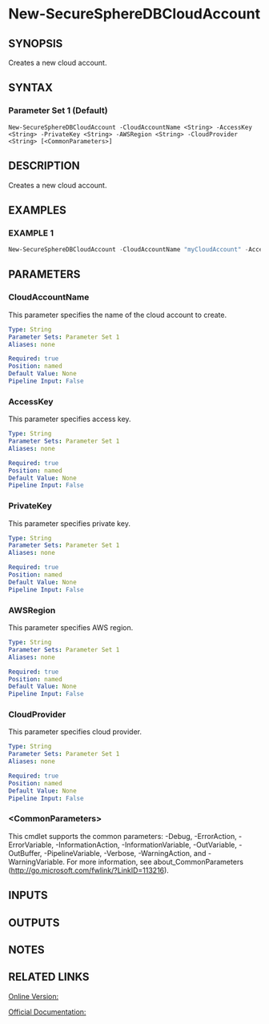 ﻿# New-SecureSphereDBCloudAccount

## SYNOPSIS
Creates a new cloud account.

## SYNTAX

### Parameter Set 1 (Default)
```
New-SecureSphereDBCloudAccount -CloudAccountName <String> -AccessKey <String> -PrivateKey <String> -AWSRegion <String> -CloudProvider <String> [<CommonParameters>]
```

## DESCRIPTION
Creates a new cloud account.

## EXAMPLES

### EXAMPLE 1

```powershell
New-SecureSphereDBCloudAccount -CloudAccountName "myCloudAccount" -AccessKey "AKIAJOVYOUDXLPMTVT3A" -PrivateKey "private" -AWSRegion "All" -CloudProvider "aws"
```

## PARAMETERS

### CloudAccountName
This parameter specifies the name of the cloud account to create.

```yaml
Type: String
Parameter Sets: Parameter Set 1
Aliases: none

Required: true
Position: named
Default Value: None
Pipeline Input: False
```

### AccessKey
This parameter specifies access key.

```yaml
Type: String
Parameter Sets: Parameter Set 1
Aliases: none

Required: true
Position: named
Default Value: None
Pipeline Input: False
```

### PrivateKey
This parameter specifies private key.

```yaml
Type: String
Parameter Sets: Parameter Set 1
Aliases: none

Required: true
Position: named
Default Value: None
Pipeline Input: False
```

### AWSRegion
This parameter specifies AWS region.

```yaml
Type: String
Parameter Sets: Parameter Set 1
Aliases: none

Required: true
Position: named
Default Value: None
Pipeline Input: False
```

### CloudProvider
This parameter specifies cloud provider.

```yaml
Type: String
Parameter Sets: Parameter Set 1
Aliases: none

Required: true
Position: named
Default Value: None
Pipeline Input: False
```

### \<CommonParameters\>
This cmdlet supports the common parameters: -Debug, -ErrorAction, -ErrorVariable, -InformationAction, -InformationVariable, -OutVariable, -OutBuffer, -PipelineVariable, -Verbose, -WarningAction, and -WarningVariable. For more information, see about_CommonParameters (http://go.microsoft.com/fwlink/?LinkID=113216).

## INPUTS

## OUTPUTS

## NOTES

## RELATED LINKS

[Online Version:](https://github.com/akshinmustafayev/Documentation/MD)

[Official Documentation:](https://docs.imperva.com/bundle/v13.6-api-reference-guide/page/70916.htm)



